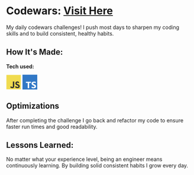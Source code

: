 # Codewars: [Visit Here](https://www.codewars.com/users/taine.j/stats) 
My daily codewars challenges! I push most days to sharpen my coding skills and to build consistent, healthy habits. 


## How It's Made:

**Tech used:** 

<img src="https://raw.githubusercontent.com/devicons/devicon/master/icons/javascript/javascript-original.svg" alt="javascript" width="40" height="40"/> <a href="https://developer.mozilla.org/en-US/docs/Glossary/TypeScript" target="_blank" rel="noreferrer"> <img src="https://github.com/edent/SuperTinyIcons/blob/master/images/svg/typescript.svg" alt="typescript" width="40" height="40"/> </a>


## Optimizations


After completing the challenge I go back and refactor my code to ensure faster run times and good readability.

## Lessons Learned:

No matter what your experience level, being an engineer means continuously learning. By building solid consistent habits I grow every day. 




